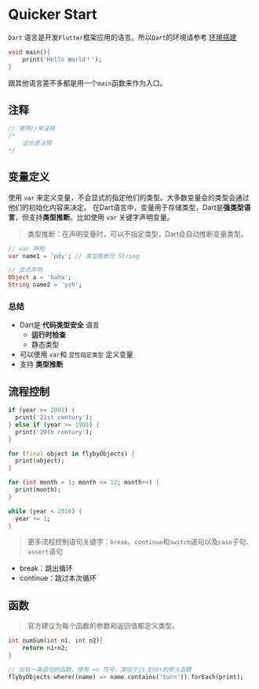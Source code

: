# Quicker Start

`Dart` 语言是开发`Flutter`框架应用的语言。所以`Dart`的环境请参考 [环境搭建](../入门/环境搭建.md)

```dart
void main(){
	print('Hello World！');
}
```

跟其他语言差不多都是用一个`main`函数来作为入口。

## 注释

```dart
// 使用//来注释
/*
	这也是注释
*/
```

## 变量定义

使用 `var` 来定义变量，不会显式的指定他们的类型。大多数变量会的类型会通过他们的初始化内容来决定。
在Dart语言中，变量用于存储类型，Dart是**强类型语言**，但支持**类型推断**。比如使用 `var` 关键字声明变量。 

> 类型推断：在声明变量时，可以不指定类型，Dart会自动推断变量类型。

```dart
// var 声明
var name1 = 'pdy'; // 类型推断为 String

// 显式声明
Object a = 'haha';
String name2 = 'yzh';
```

### 总结

- Dart是 **代码类型安全** 语言
	- **运行时检查**
	- 静态类型
- 可以使用 `var`和 `显性指定类型` 定义变量
- 支持 **类型推断**

## 流程控制

```dart
if (year >= 2001) {
  print('21st century');
} else if (year >= 1901) {
  print('20th century');
}

for (final object in flybyObjects) {
  print(object);
}

for (int month = 1; month <= 12; month++) {
  print(month);
}

while (year < 2016) {
  year += 1;
}
```

> 更多流程控制语句关键字：`break`、`continue`和`switch`语句以及`case`子句、`assert`语句

- break：跳出循环
- continue：跳过本次循环

## 函数

> 官方建议为每个函数的参数和返回值都定义类型。

```dart
int numSum(int n1, int n2){
	return n1+n2;
}

// 仅有一条语句的函数，使用 => 符号，类似于js ES6+的箭头函数
flybyObjects.where((name) => name.contains('turn')).forEach(print);
```

